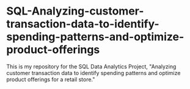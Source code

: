 # SQL-Analyzing-customer-transaction-data-to-identify-spending-patterns-and-optimize-product-offerings
This is my repository for the SQL Data Analytics Project, "Analyzing customer transaction data to identify spending patterns and optimize product offerings for a retail store."
